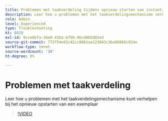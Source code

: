```yaml
---
title: Problemen met taakverdeling tijdens opnieuw starten van instantie
description: Leer hoe u problemen met het taakverdelingsmechanisme verhelpt die zijn opgetreden tijdens het opnieuw opstarten van een exemplaar
role: Admin
level: Experienced
type: Troubleshooting
kt: 8428
exl-id: 9cce6bfa-26e8-416a-bf98-96cd9b5d02ed
source-git-commit: 772f54e81c42cc88b1aa123843c36a06866c024e
workflow-type: tm+mt
source-wordcount: '30'
ht-degree: 0%

---
```


# Problemen met taakverdeling

Leer hoe u problemen met het taakverdelingsmechanisme kunt verhelpen bij het opnieuw opstarten van een exemplaar
>[!VIDEO](https://video.tv.adobe.com/v/335984?quality=12)
